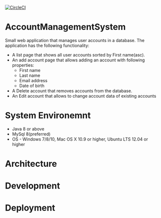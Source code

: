 [![CircleCI](https://circleci.com/gh/Tsvetoslav88/AccountManagementSystem.svg?style=svg)](https://circleci.com/gh/Tsvetoslav88/AccountManagementSystem)

# AccountManagementSystem
Small web application that manages user accounts in a database. The application has the following functionality:
- A list page that shows all user accounts sorted by First name(asc).
- An add account page that allows adding an account with following properties:
  - First name
  - Last name
  - Email address
  - Date of birth
- A Delete account that removes accounts from the database.
- An Edit account that allows to change account data of existing accounts

# System Environemnt
- Java 8 or above
- MySql 8(preferred)
- OS - Windows 7/8/10, Mac OS X 10.9 or higher, Ubuntu LTS 12.04 or higher

# Architecture

# Development

# Deployment
